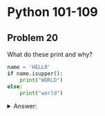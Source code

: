 # Python 101-109
## Problem 20

What do these print and why?

```Python
name = 'HELLO'
if name.isupper():
    print("WORLD")
else:
    print("world")
```
<details>
<summary>Answer:</summary>

This will print "WORLD". The `.isupper()` method returns `True` if all cased characters in the string are uppercase and there is at least one cased character. Since the string 'HELLO' meets this condition, the `if` block is executed, printing "WORLD".

</details>